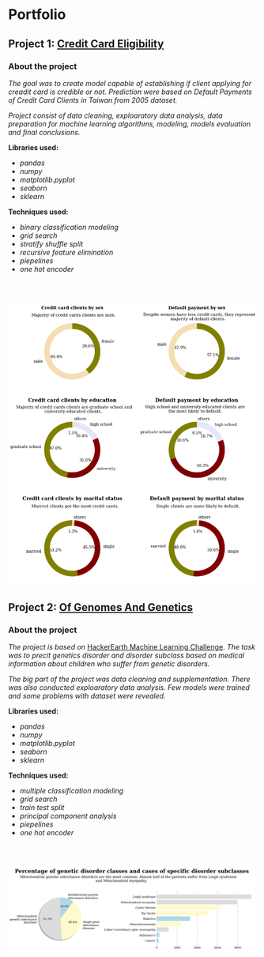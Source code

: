 # Portfolio

## Project 1: [Credit Card Eligibility](https://github.com/adaklos/Credit_Card_Eligibility)

### **About the project**


*The goal was to create model capable of establishing if client applying for creadit card is credible or not. 
Prediction were based on Default Payments of Credit Card Clients in Taiwan from 2005 dataset.*

*Project consist of data cleaning, exploaratory data analysis, data preparation for machine learning algorithms, modeling, models evaluation and final conclusions.*


**Libraries used:** 
*  *pandas*
* *numpy*
* *matplotlib.pyplot*
* *seaborn*
* *sklearn*

**Techniques used:** 
* *binary classification modeling*
* *grid search* 
* *stratify shuffle split*
* *recursive feature elimination*
* *piepelines*
* *one hot encoder*
 </br> 
 </br>
 
 ![](/images/3.png)
 


## Project 2: [Of Genomes And Genetics](https://github.com/adaklos/Of_Genomes_And_Genetics)


### **About the project**


*The project is based on* [HackerEarth Machine Learning Challenge](https://www.hackerearth.com/challenges/competitive/hackerearth-machine-learning-challenge-genetic-testing/).
*The task was to precit genetics disorder and disorder subclass based on medical information about children who suffer from genetic disorders.*

*The big part of the project was data cleaning and supplementation. There was also conducted exploaratory data analysis. Few models were trained and some problems with dataset were revealed.*


**Libraries used:** 
*  *pandas*
* *numpy*
* *matplotlib.pyplot*
* *seaborn*
* *sklearn*

**Techniques used:** 
* *multiple classification modeling*
* *grid search* 
* *train test split*
* *principal component analysis*
* *piepelines*
* *one hot encoder*
 </br> 
 </br>
 
 ![](/images/gen1.png)
